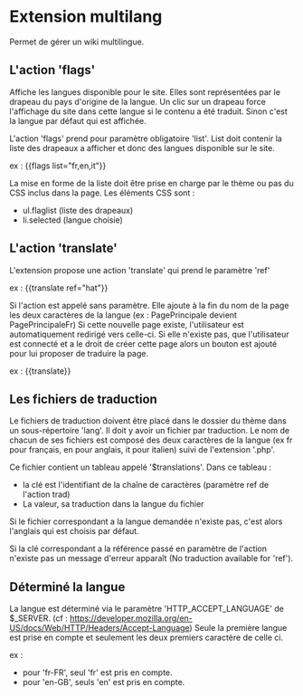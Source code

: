 Extension multilang
====================

Permet de gérer un wiki multilingue.

L'action 'flags'
----------------

Affiche les langues disponible pour le site. Elles sont représentées par le
drapeau du pays d'origine de la langue. Un clic sur un drapeau force
l'affichage du site dans cette langue si le contenu a été traduit. Sinon c'est la
langue par défaut qui est affichée.

L'action 'flags' prend pour paramètre obligatoire 'list'. List doit contenir la
liste des drapeaux a afficher et donc des langues disponible sur le site.

ex : {{flags list="fr,en,it"}}

La mise en forme de la liste doit être prise en charge par le thème ou pas du
CSS inclus dans la page.
Les éléments CSS sont :
 - ul.flaglist (liste des  drapeaux)
 - li.selected (langue choisie)


L'action 'translate'
--------------------

L'extension propose une action 'translate' qui prend le paramètre 'ref'

ex : {{translate ref="hat"}}

Si l'action est appelé sans paramètre. Elle ajoute à la fin du nom de la page
les deux caractères de la langue (ex : PagePrincipale devient PagePrincipaleFr)
Si cette nouvelle page existe, l'utilisateur est automatiquement redirigé vers
celle-ci. Si elle n'existe pas, que l'utilisateur est connecté et a le droit de
créer cette page alors un bouton est ajouté pour lui proposer de traduire la
page.

ex : {{translate}}


Les fichiers de traduction
--------------------------

Le fichiers de traduction doivent être placé dans le dossier du thème dans un
sous-répertoire 'lang'. Il doit y avoir un fichier par traduction. Le nom de
chacun de ses fichiers est composé des deux caractères de la langue (ex fr pour
français, en pour anglais, it pour italien) suivi de l'extension '.php'.

Ce fichier contient un tableau appelé '$translations'. Dans ce tableau :
 - la clé est l'identifiant de la chaîne de caractères (paramètre ref de
    l'action trad)
 - La valeur, sa traduction dans la langue du fichier

Si le fichier correspondant a la langue demandée n'existe pas, c'est alors
l'anglais qui est choisis par défaut.

Si la clé correspondant a la référence passé en paramètre de l'action n'existe
pas un message d'erreur apparaît (No traduction available for 'ref').

Déterminé la langue
-------------------

La langue est déterminé via le paramètre 'HTTP_ACCEPT_LANGUAGE' de $_SERVER.
(cf : https://developer.mozilla.org/en-US/docs/Web/HTTP/Headers/Accept-Language)
Seule la première langue est prise en compte et seulement les deux premiers
caractère de celle ci.

ex :
 - pour 'fr-FR', seul 'fr' est pris en compte.
 - pour 'en-GB', seuls 'en' est pris en compte.
